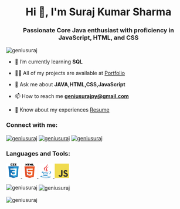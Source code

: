 <h1 align="center">Hi 👋, I'm Suraj Kumar Sharma</h1>
<h3 align="center">Passionate Core Java enthusiast with proficiency in JavaScript, HTML, and CSS</h3>

<p align="left"> <img src="https://komarev.com/ghpvc/?username=geniusuraj&label=Profile%20views&color=0e75b6&style=flat" alt="geniusuraj" /> </p>

- 🌱 I’m currently learning **SQL**

- 👨‍💻 All of my projects are available at [Portfolio](https://geniusuraj.github.io/)

- 💬 Ask me about **JAVA,HTML,CSS,JavaScript**

- 📫 How to reach me **geniusurajpy@gmail.com**

- 📄 Know about my experiences [Resume](https://drive.google.com/drive/folders/1FvMiV-xQjksSKkhwxB-LnxLsurU9q__p?usp=sharing)

<h3 align="left">Connect with me:</h3>
<p align="left">
<a href="https://twitter.com/geniusuraj" target="blank"><img align="center" src="https://raw.githubusercontent.com/rahuldkjain/github-profile-readme-generator/master/src/images/icons/Social/twitter.svg" alt="geniusuraj" height="30" width="40" /></a>
<a href="https://linkedin.com/in/geniusuraj" target="blank"><img align="center" src="https://raw.githubusercontent.com/rahuldkjain/github-profile-readme-generator/master/src/images/icons/Social/linked-in-alt.svg" alt="geniusuraj" height="30" width="40" /></a>
<a href="https://www.hackerrank.com/geniusuraj" target="blank"><img align="center" src="https://raw.githubusercontent.com/rahuldkjain/github-profile-readme-generator/master/src/images/icons/Social/hackerrank.svg" alt="geniusuraj" height="30" width="40" /></a>
</p>

<h3 align="left">Languages and Tools:</h3>
<p align="left"> <a href="https://www.w3schools.com/css/" target="_blank" rel="noreferrer"> <img src="https://raw.githubusercontent.com/devicons/devicon/master/icons/css3/css3-original-wordmark.svg" alt="css3" width="40" height="40"/> </a> <a href="https://www.w3.org/html/" target="_blank" rel="noreferrer"> <img src="https://raw.githubusercontent.com/devicons/devicon/master/icons/html5/html5-original-wordmark.svg" alt="html5" width="40" height="40"/> </a> <a href="https://www.java.com" target="_blank" rel="noreferrer"> <img src="https://raw.githubusercontent.com/devicons/devicon/master/icons/java/java-original.svg" alt="java" width="40" height="40"/> </a> <a href="https://developer.mozilla.org/en-US/docs/Web/JavaScript" target="_blank" rel="noreferrer"> <img src="https://raw.githubusercontent.com/devicons/devicon/master/icons/javascript/javascript-original.svg" alt="javascript" width="40" height="40"/> </a> </p>

<p><img align="left" src="https://github-readme-stats.vercel.app/api/top-langs?username=geniusuraj&show_icons=true&locale=en&layout=compact" alt="geniusuraj" /></p>

<p>&nbsp;<img align="center" src="https://github-readme-stats.vercel.app/api?username=geniusuraj&show_icons=true&locale=en" alt="geniusuraj" /></p>

<p><img align="center" src="https://github-readme-streak-stats.herokuapp.com/?user=geniusuraj&" alt="geniusuraj" /></p>
